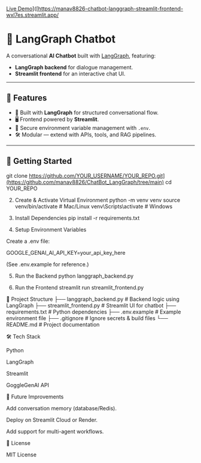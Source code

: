 [Live Demo](https://img.shields.io/badge/Live-Demo-brightgreen?style=for-the-badge)]([https://manav8826-chatbot-langgraph-streamlit-frontend-wxl7es.streamlit.app/



# 🤖 LangGraph Chatbot

A conversational **AI Chatbot** built with [LangGraph](https://www.langchain.com/langgraph), featuring:
- **LangGraph backend** for dialogue management.
- **Streamlit frontend** for an interactive chat UI.

---

## 📌 Features
- 🧩 Built with **LangGraph** for structured conversational flow.
- 🖥️ Frontend powered by **Streamlit**.
- 🔐 Secure environment variable management with `.env`.
- 🛠️ Modular — extend with APIs, tools, and RAG pipelines.

---

## 🚀 Getting Started


git clone https://github.com/YOUR_USERNAME/YOUR_REPO.git](https://github.com/manav8826/ChatBot_LangGraph/tree/main)
cd YOUR_REPO

2. Create & Activate Virtual Environment
python -m venv venv
source venv/bin/activate   # Mac/Linux
venv\Scripts\activate      # Windows

3. Install Dependencies
pip install -r requirements.txt

4. Setup Environment Variables

Create a .env file:

GOOGLE_GENAI_AI_API_KEY=your_api_key_here


(See .env.example for reference.)

5. Run the Backend
python langgraph_backend.py

6. Run the Frontend
streamlit run streamlit_frontend.py

📂 Project Structure
├── langgraph_backend.py   # Backend logic using LangGraph
├── streamlit_frontend.py  # Streamlit UI for chatbot
├── requirements.txt       # Python dependencies
├── .env.example           # Example environment file
├── .gitignore             # Ignore secrets & build files
└── README.md              # Project documentation

🛠️ Tech Stack

Python

LangGraph

Streamlit

GoggleGenAI API

📌 Future Improvements

Add conversation memory (database/Redis).

Deploy on Streamlit Cloud or Render.

Add support for multi-agent workflows.

📜 License

MIT License

